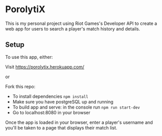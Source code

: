 # PorolytiX

This is my personal project using Riot Games's Developer API to create a web app for users to search a player's match history and details.

## Setup

To use this app, either:

Visit https://porolytix.herokuapp.com/

or

Fork this repo:

* To install dependencies
  `npm install`
* Make sure you have postgreSQL up and running
  <!-- * Seed your database
  `npm run seed` -->
* To build app and serve: in the console run `npm run start-dev`
* Go to localhost:8080 in your browser

Once the app is loaded in your browser, enter a player's username and you'll be taken to a page that displays their match list.
